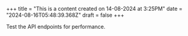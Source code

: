 +++
title = "This is a content created on 14-08-2024 at 3:25PM"
date = "2024-08-16T05:48:39.368Z"
draft = false
+++

  Test the API endpoints for performance.
        